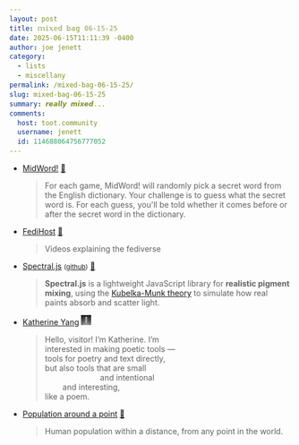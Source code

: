 ```yaml
---
layout: post
title: 𝕞𝕚𝕩𝕖𝕕 𝕓𝕒𝕘 𝟘𝟞-𝟙𝟝-𝟚𝟝
date: 2025-06-15T11:11:39 -0400
author: joe jenett
category:
  - lists
  - miscellany
permalink: /mixed-bag-06-15-25/
slug: mixed-bag-06-15-25
summary: 𝙧𝙚𝙖𝙡𝙡𝙮 𝙢𝙞𝙭𝙚𝙙...
comments:
  host: toot.community
  username: jenett
  id: 114688064756777052
---
```

<ul class="links">
	<li><a title="MidWord! The world's favorite word guessing game" href="https://midword.com/">MidWord!</a> <a title="source" href="https://pinboard.in/u:tdjones">📌</a><blockquote><p>For each game, MidWord! will randomly pick a secret word from the English dictionary. Your challenge is to guess what the secret word is. For each guess, you'll be told whether it comes before or after the secret word in the dictionary. </p></blockquote></li>
	<li><a title="FediHost - Fediverse news and information" href="https://video.fedihost.co/">FediHost</a> <a title="source" href="https://pinboard.in/u:cogdog">📌</a><blockquote><p>Videos explaining the fediverse</p></blockquote></li>
	<li><a href="https://onedayofcrypto.art/">Spectral.js</a> <small>(<a href="https://github.com/rvanwijnen/spectral.js">github</a>)</small> <a title="source" href="https://pinboard.in/u:stephanieleary">📌</a><blockquote><p><strong>Spectral.js</strong> is a lightweight JavaScript library for <strong>realistic pigment mixing</strong>, using the <a href="https://en.wikipedia.org/wiki/Kubelka%E2%80%93Munk_theory">Kubelka-Munk theory</a> to simulate how real paints absorb and scatter light.</p></blockquote></li>
	<li><a title="a poetic programmer" href="https://kayserifserif.place/">Katherine Yang</a> <a href="https://pinboard.in/u:mikael" title="thx mikael!"><img src="/images/mikael.png" width="18" height="18" alt="thx mikael!" class="va-m"></a><blockquote><p>Hello, visitor! I’m Katherine. I’m<br>interested in making poetic tools —<br>tools for poetry and text directly,<br>but also tools that are small<br> &nbsp;&nbsp;&nbsp;&nbsp;&nbsp;&nbsp;&nbsp;&nbsp;&nbsp;&nbsp;&nbsp;&nbsp;&nbsp;&nbsp;&nbsp;&nbsp;&nbsp;&nbsp;&nbsp;&nbsp;&nbsp;&nbsp;&nbsp;&nbsp;&nbsp;and intentional<br>&nbsp;&nbsp;&nbsp;&nbsp;&nbsp;&nbsp;&nbsp;&nbsp;and interesting,<br>like a poem.</p></blockquote></li>
	<li><a href="https://www.tomforth.co.uk/circlepopulations/">Population around a point</a> <a title="source" href="https://pinboard.in/u:effulgence">📌</a><blockquote><p>Human population within a distance, from any point in the world.</p></blockquote></li>
</ul>
<a href="https://brid.gy/publish/mastodon"></a>